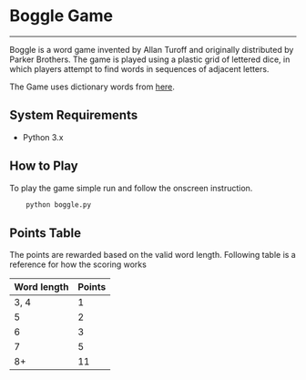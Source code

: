 # Boggle Game
----------------
Boggle is a word game invented by Allan Turoff and originally distributed by Parker Brothers. The game is played using a plastic grid of lettered dice, in which players attempt to find words in sequences of adjacent letters.

The Game uses dictionary words from [here](http://dml.cs.byu.edu/~sburton/cs235/projects/boggle/dictionary.txt).

## System Requirements
* Python 3.x


## How to Play
To play the game simple run and follow the onscreen instruction.

```python
    python boggle.py
```

## Points Table
The points are rewarded based on the valid word length. Following table is a reference for how the scoring works


| Word length  | Points  |
|--------------|---------|
| 3, 4         |   1     |
| 5            |   2     |
| 6            |   3     |
| 7            |   5     |
| 8+           |   11    |


